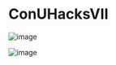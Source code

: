 # ConUHacksVII

![image](https://user-images.githubusercontent.com/56567796/213920520-fab55fde-fcfe-4a77-923f-9c4dfb3cf8ab.png)

![image](https://user-images.githubusercontent.com/56567796/213920564-2a1bbb0f-7e49-4eef-99ca-183f6479d362.png)
